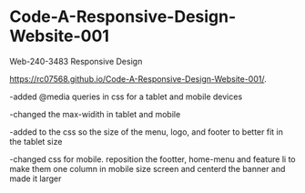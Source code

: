 # Code-A-Responsive-Design-Website-001
Web-240-3483 Responsive Design

 https://rc07568.github.io/Code-A-Responsive-Design-Website-001/.

-added @media queries in css for a tablet and mobile devices

-changed the max-widith in tablet and mobile 

-added to the css so the size of the menu, logo, and footer to better fit in the tablet size

-changed css for mobile. reposition the footter, home-menu and feature li to make them one column in mobile size screen and centerd the banner and made it larger